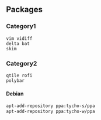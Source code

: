 ## Packages

### Category1

```
vim vidiff
delta bat
skim
```

### Category2

```
qtile rofi
polybar
```

#### Debian

```sh
apt-add-repository ppa:tycho-s/ppa
apt-add-repository ppa:tycho-w/ppa
```
